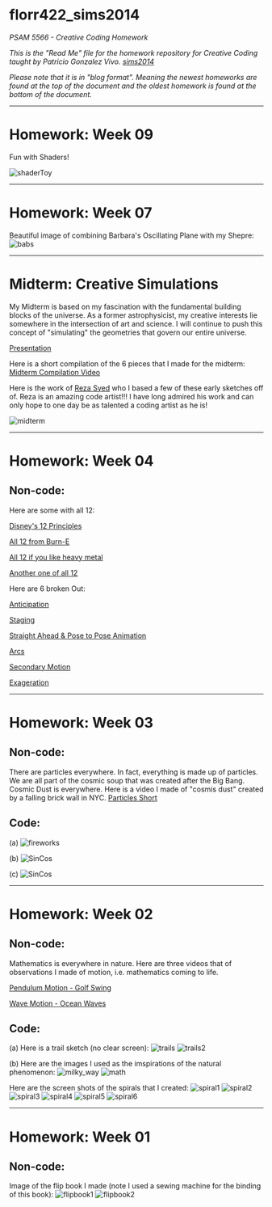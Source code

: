 florr422_sims2014
=================

_PSAM 5566 - Creative Coding Homework_

_This is the "Read Me" file for the homework repository for Creative Coding taught by Patricio Gonzalez Vivo. [sims2014](https://github.com/patriciogonzalezvivo/sims2014/)_

_Please note that it is in "blog format". Meaning the newest homeworks are found at the top of the document and the oldest homework is found at the bottom of the document._
_____________________________________________

# Homework: Week 09
Fun with Shaders!

![shaderToy](images/shaderToy.png)

_____________________________________________

# Homework: Week 07

Beautiful image of combining Barbara's Oscillating Plane with my Shepre:
![babs](images/babs.png)

_____________________________________________

# Midterm: Creative Simulations

My Midterm is based on my fascination with the fundamental building blocks of the universe. As a former astrophysicist, my creative interests lie somewhere in the intersection of art and science. I will continue to push this concept of "simulating" the geometries that govern our entire universe.

[Presentation](images/CreativeCodeMidterm.pdf)

Here is a short compilation of the 6 pieces that I made for the midterm:
[Midterm Compilation Video](https://vimeo.com/108428005)

Here is the work of [Reza Syed](http://www.syedrezaali.com/#/a-drifting-up/) who I based a few of these early sketches off of. Reza is an amazing code artist!!! I have long admired his work and can only hope to one day be as talented a coding artist as he is!

![midterm](images/midterm.png)

_____________________________________________

# Homework: Week 04

## Non-code:


Here are some with all 12:

[Disney's 12 Principles](https://www.youtube.com/watch?v=bHfDEsNLg34)

[All 12 from Burn-E](https://www.youtube.com/watch?v=lLqmf9EVpAw)

[All 12 if you like heavy metal](https://www.youtube.com/watch?v=OKiD0nQVMic)

[Another one of all 12](https://www.youtube.com/watch?v=xqGL1ZLk3n8)

Here are 6 broken Out:

[Anticipation](https://www.youtube.com/watch?v=OydSRRE1rx8&index=6&list=PLEJNsWg7FyAHDT-0Ik9dOuI3dn-guJTY1)

[Staging](https://www.youtube.com/watch?v=V0vKbxY61Es)

[Straight Ahead & Pose to Pose Animation](https://www.youtube.com/watch?v=sZHdfHJtNWc)

[Arcs](https://www.youtube.com/watch?v=YDwufYmVVo8&list=UU5AYxiUvVWB0ORzZDVz6Biw)

[Secondary Motion](https://www.youtube.com/watch?v=MsdoPlL1t38&list=UU5AYxiUvVWB0ORzZDVz6Biw)

[Exageration](https://www.youtube.com/watch?v=3NU-MOpWtm4&list=UU5AYxiUvVWB0ORzZDVz6Biw)


_____________________________________________


# Homework: Week 03

## Non-code:
There are particles everywhere. In fact, everything is made up of particles. We are all part of the cosmic soup that was created after the Big Bang. Cosmic Dust is everywhere. Here is a video I made of "cosmis dust" created by a falling brick wall in NYC.  [Particles Short](https://vimeo.com/106728861)


## Code:
(a)
![fireworks](images/fireworks.png)

(b)
![SinCos](images/SinCos.png)

(c)
![SinCos](images/img.png)


_____________________________________________


# Homework: Week 02

## Non-code:

Mathematics is everywhere in nature. Here are three videos that of observations I made of motion, i.e. mathematics coming to life.

[Pendulum Motion - Golf Swing](https://vimeo.com/106741996)

[Wave Motion - Ocean Waves](https://vimeo.com/106741997)
	

## Code:


(a)
Here is a trail sketch (no clear screen):
![trails](images/trails.png)
![trails2](images/trails2.png)


(b)
Here are the images I used as the imspirations of the natural phenomenon:
![milky_way](images/milky_way.jpg)
![math](images/math.jpg)

Here are the screen shots of the spirals that I created:
![spiral1](images/spiral1.png)
![spiral2](images/spiral2.png)
![spiral3](images/spiral3.png)
![spiral4](images/spiral4.png)
![spiral5](images/spiral5.png)
![spiral6](images/spiral6.png)


_____________________________________________
# Homework: Week 01

## Non-code:

Image of the flip book I made (note I used a sewing machine for the binding of this book):
![flipbook1](images/flipbook.jpg)
![flipbook2](images/flipbook2.jpg)


